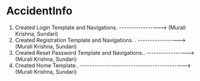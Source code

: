 # AccidentInfo

1. Created Login Template and Navigations.  -----------------> (Murali Krishna, Sundari)
2. Created Registration Template and Navigations. .  -----------------> (Murali Krishna, Sundari)
3. Created Reset Password Template and Navigations..  -----------------> (Murali Krishna, Sundari)
4. Created Home Template..  -------------------------------------------> (Murali Krishna, Sundari)

